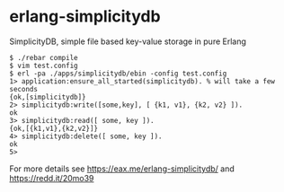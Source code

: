 erlang-simplicitydb
===================

SimplicityDB, simple file based key-value storage in pure Erlang

```
$ ./rebar compile
$ vim test.config
$ erl -pa ./apps/simplicitydb/ebin -config test.config
1> application:ensure_all_started(simplicitydb). % will take a few seconds
{ok,[simplicitydb]}
2> simplicitydb:write([some,key], [ {k1, v1}, {k2, v2} ]).
ok
3> simplicitydb:read([ some, key ]).
{ok,[{k1,v1},{k2,v2}]}
4> simplicitydb:delete([ some, key ]).
ok
5>
```

For more details see https://eax.me/erlang-simplicitydb/ and https://redd.it/20mo39
